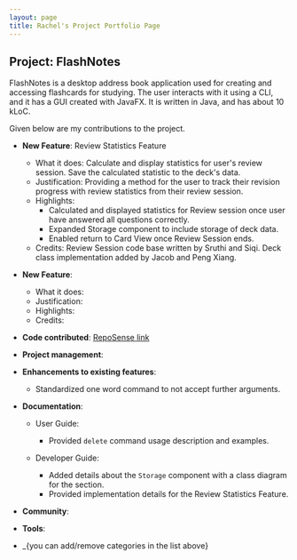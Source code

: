 ```yaml
---
layout: page
title: Rachel's Project Portfolio Page
---
```


## Project: FlashNotes

FlashNotes is a desktop address book application used for creating and accessing flashcards for studying. The user interacts with it using a CLI, and it has a GUI created with JavaFX. It is written in Java, and has about 10 kLoC.

Given below are my contributions to the project.

* **New Feature**: Review Statistics Feature
  * What it does: Calculate and display statistics for user's review session. Save the calculated statistic to the deck's data.
  * Justification: Providing a method for the user to track their revision progress with review statistics from their review session.
  * Highlights:
    * Calculated and displayed statistics for Review session once user have answered all questions correctly.
    * Expanded Storage component to include storage of deck data.
    * Enabled return to Card View once Review Session ends.
  * Credits: Review Session code base written by Sruthi and Siqi. Deck class implementation added by Jacob and Peng Xiang.

* **New Feature**:
  * What it does:
  * Justification:
  * Highlights:
  * Credits:

* **Code contributed**: [RepoSense link]()

* **Project management**:


* **Enhancements to existing features**:
  * Standardized one word command to not accept further arguments.

* **Documentation**:
  * User Guide:
    * Provided `delete` command usage description and examples.

  * Developer Guide:
    * Added details about the `Storage` component with a class diagram for the section.
    * Provided implementation details for the Review Statistics Feature.

* **Community**:

* **Tools**:

* _{you can add/remove categories in the list above}

